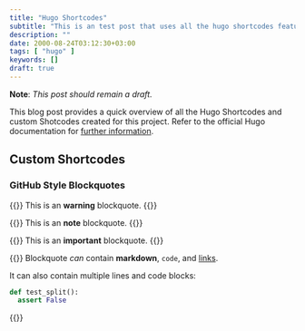 ```yaml
---
title: "Hugo Shortcodes"
subtitle: "This is an test post that uses all the hugo shortcodes features. This post should always remain a draft."
description: ""
date: 2000-08-24T03:12:30+03:00
tags: [ "hugo" ]
keywords: []
draft: true
---
```


**Note**: *This post should remain a draft.*

This blog post provides a quick overview of all the Hugo Shortcodes and custom Shotcodes created for this project. Refer to the official Hugo documentation for [further information](https://gohugo.io/content-management/shortcodes/).

<!--more-->

## Custom Shortcodes

### GitHub Style Blockquotes

{{<gh-blockquote type="warning">}}
This is an **warning** blockquote.
{{</gh-blockquote>}}

{{<gh-blockquote type="note">}}
This is an **note** blockquote.
{{</gh-blockquote>}}

{{<gh-blockquote type="important">}}
This is an **important** blockquote.
{{</gh-blockquote>}}

{{<gh-blockquote type="note">}}
Blockquote *can* contain **markdown**, `code`, and [links](./).

It can also contain multiple lines and code blocks:

```py
def test_split():
  assert False
```
{{</gh-blockquote>}}
